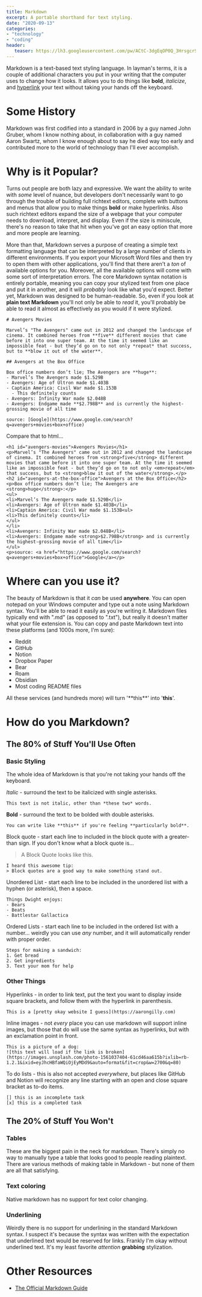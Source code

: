 ```yaml
---
title: Markdown
excerpt: A portable shorthand for text styling.
date: "2020-09-13"
categories:
- "technology"
- "coding"
header:
   teaser: https://lh3.googleusercontent.com/pw/ACtC-3dgEqOP0Q_3HrsgcrS1vhNW_fEhTm-EYhJRB3B9qNMSxzBQHYUqsTLsTnP6Hr93Rt7xiEGvZpriwR7Vo_Fm48eHyfo7ShTiDbxD4j0P2GupXmno_QCxUAkx-r8b21OIjBfi9oUheMlDGDdI5gFekcQ76g=w250
---
```


Markdown is a text-based text styling language. In layman's terms, it is a couple of additional characters you put in your writing that the computer uses to change how it looks. It allows you to do things like **bold**, *italicize*, and [hyperlink](https://en.wikipedia.org/wiki/Hyperlink) your text without taking your hands off the keyboard. 

# Some History

Markdown was first codified into a standard in 2006 by a guy named John Gruber, whom I know nothing about, in collaboration with a guy named Aaron Swartz, whom I know enough about to say he died way too early and contributed more to the world of technology than I'll ever accomplish.

# Why is it Popular?

Turns out people are both lazy and expressive. We want the ability to write with *some* level of nuance, but developers don't necessarily want to go through the trouble of building full richtext editors, complete with buttons and menus that allow you to make things **bold** or make hyperlinks. Also such richtext editors expand the size of a webpage that your computer needs to download, interpret, and display. Even if the size is miniscule, there's no reason to take that hit when you've got an easy option that more and more people are learning.

More than that, Markdown serves a purpose of creating a simple text formatting language that can be interpreted by a large number of clients in different environments. If you export your Microsoft Word files and then try to open them with other applications, you'll find that there aren't a *ton* of available options for you. Moreover, all the available options will come with some sort of interpretation errors.  The core Markdown syntax notation is entirely portable, meaning you can copy your stylized text from one place and put it in another, and it will *probably* look like what you'd expect. Better yet, Markdown was designed to be human-readable. So, even if you look at **plain text Markdown** you'll not only be able to *read* it, you'll probably be able to read it almost as effectively as you would if it were stylized.

```
# Avengers Movies

Marvel’s "The Avengers" came out in 2012 and changed the landscape of cinema. It combined heroes from **five** different movies that came before it into one super team. At the time it seemed like an impossible feat - but they’d go on to not only *repeat* that success, but to **blow it out of the water**.

## Avengers at the Box Office

Box office numbers don’t lie; The Avengers are **huge**:
- Marvel’s The Avengers made $1.529B
- Avengers: Age of Ultron made $1.403B
- Captain America: Civil War made $1.153B
  - This definitely counts
- Avengers: Infinity War made $2.048B
- Avengers: Endgame made **$2.798B** and is currently the highest-grossing movie of all time

source: [Google](https://www.google.com/search?q=avengers+movies+box+office)
```

Compare that to html...
```
<h1 id="avengers-movies">Avengers Movies</h1>
<p>Marvel’s "The Avengers" came out in 2012 and changed the landscape of cinema. It combined heroes from <strong>five</strong> different movies that came before it into one super team. At the time it seemed like an impossible feat - but they’d go on to not only <em>repeat</em> that success, but to <strong>blow it out of the water</strong>.</p>
<h2 id="avengers-at-the-box-office">Avengers at the Box Office</h2>
<p>Box office numbers don’t lie; The Avengers are <strong>huge</strong>:</p>
<ul>
<li>Marvel’s The Avengers made $1.529B</li>
<li>Avengers: Age of Ultron made $1.403B</li>
<li>Captain America: Civil War made $1.153B<ul>
<li>This definitely counts</li>
</ul>
</li>
<li>Avengers: Infinity War made $2.048B</li>
<li>Avengers: Endgame made <strong>$2.798B</strong> and is currently the highest-grossing movie of all time</li>
</ul>
<p>source: <a href="https://www.google.com/search?q=avengers+movies+box+office">Google</a></p>

```

# Where can you use it?

The beauty of Markdown is that it *can* be used **anywhere**. You can open notepad on your Windows computer and type out a note using Markdown syntax. You'll be able to read it easily as you're writing it. Markdown files typically end with ".md" (as opposed to ".txt"), but really it doesn't matter what your file extension is. You can copy and paste Markdown text into these platforms (and 1000s more, I'm sure):

- Reddit
- GitHub
- Notion
- Dropbox Paper
- Bear
- Roam
- Obsidian
- Most coding README files

All these services (and hundreds more) will turn '\*\*this\*\*' into '**this**'.

# How do you Markdown?

## The 80% of Stuff You'll Use Often

### Basic Styling

The whole idea of Markdown is that you're not taking your hands off the keyboard.

*Italic* - surround the text to be italicized with single asterisks.

~~~
This text is not italic, other than *these two* words.
~~~

**Bold** - surround the text to be bolded with double asterisks.

~~~
You can write like **this** if you're feeling **particularly bold**.
~~~

Block quote - start each line to included in the block quote with a greater-than sign. If you don't know what a block quote is...

> A Block Quote looks like this.

~~~
I heard this awesome tip:
> Block quotes are a good way to make something stand out.
~~~

Unordered List - start each line to be included in the unordered list with a hyphen (or asterisk), then a space.

~~~
Things Dwight enjoys:
- Bears
- Beats
- Battlestar Gallactica
~~~

Ordered Lists - start each line to be included in the ordered list with a number... weirdly you can use *any* number, and it will automatically render with proper order.

~~~
Steps for making a sandwich:
1. Get bread
2. Get ingredients
3. Text your mom for help
~~~

### Other Things

Hyperlinks - in order to link text, put the text you want to display inside square brackets, and follow them with the hyperlink in parenthesis.

~~~
This is a [pretty okay website I guess](https://aarongilly.com)
~~~

Inline images - not *every* place you can use markdown will support inline images, but those that do will use the same syntax as hyperlinks, but with an exclamation point in front.

~~~
This is a picture of a dog:
![this text will load if the link is broken](https://images.unsplash.com/photo-1561037404-61cd46aa615b?ixlib=rb-1.2.1&ixid=eyJhcHBfaWQiOjEyMDd9&auto=format&fit=crop&w=2700&q=80)
~~~

To do lists - this is also not accepted *everywhere*, but places like GitHub and Notion will recognize any line starting with an open and close square bracket as to-do items.

~~~
[] this is an incomplete task
[x] this is a completed task
~~~

## The 20% of Stuff You Won't

### Tables

These are the biggest pain in the neck for markdown. There's simply no way to manually type a table that looks good to people reading plaintext. There are various methods of making table in Markdown - but none of them are all that satisfying.

### Text coloring

Native markdown has no support for text color changing.

### Underlining

Weirdly there is no support for underlining in the standard Markdown syntax. I suspect it's because the syntax was written with the expectation that underlined text would be reserved for links. Frankly I'm okay without underlined text. It's my least favorite *attention* **grabbing** stylization.

# Other Resources
- [The Official Markdown Guide](https://www.markdownguide.org)